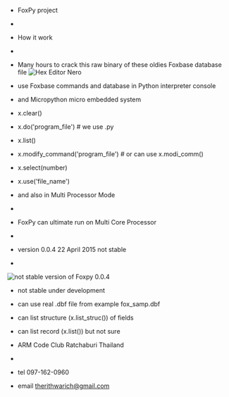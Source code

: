 - FoxPy project
- 
- How it work
-
- Many hours to crack this raw binary of these oldies Foxbase database file
![Hex Editor Nero](https://lh4.googleusercontent.com/-LJKCMzdADyY/VTcwBs4o1cI/AAAAAAAAAK0/dlNyznpgeD8/w582-h331-no/fox_hex.jpg "Free Hex Editor Nero")

- use Foxbase commands and database in Python interpreter console 
- and Micropython micro embedded system
- x.clear()
- x.do('program_file') # we use .py 
- x.list()
- x.modify_command('program_file') # or can use x.modi_comm()
- x.select(number)
- x.use('file_name')

- and also in Multi Processor Mode
- 
- FoxPy can ultimate run on Multi Core Processor
-
- version 0.0.4 22 April 2015 not stable
- 
![not stable version of Foxpy 0.0.4](https://lh3.googleusercontent.com/-uFVkEF8fmps/VTcqFgKIQRI/AAAAAAAAAKI/jUXzZMQSlZY/w346-h192/fox1.jpg "FoxPy 0.0.4")
- not stable under development
- can use real .dbf file from example fox_samp.dbf
- can list structure (x.list_struc()) of fields
- can list record (x.list()) but not sure

- ARM Code Club Ratchaburi Thailand
- 
- tel 097-162-0960
- email therithwarich@gmail.com
